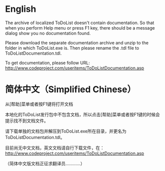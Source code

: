 # English #
The archive of localized ToDoList doesn't contain documentation. So that when you perform Help menu or press F1 key, there should be a message dialog show you no documentation found.

Please download the separate documentation archive and unzip to the folder in which ToDoList.exe is. Then please rename the .tdl file to ToDoListDocumentation.tdl.

To get documentation, please follow URL: http://www.codeproject.com/useritems/ToDoListDocumentation.asp


# 简体中文（Simplified Chinese） #

从[帮助]菜单或者按F1键将打开文档

本地化的ToDoList发行包中不包含文档，所以点击[帮助]菜单或者按F1键的时候会提示找不到文档文件。

请下载单独的文档包并解压到ToDoList.exe所在目录，并更名为ToDoListDocumentation.tdl。

目前尚无中文文档，英文文档请自行下载文件，在：http://www.codeproject.com/useritems/ToDoListDocumentation.asp

（简体中文版文档正征求翻译员…………）